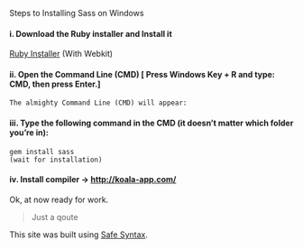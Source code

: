 Steps to Installing Sass on Windows
#### i. Download the Ruby installer and Install it
   [Ruby Installer](https://rubyinstaller.org/downloads/)  (With Webkit)

	
#### ii. Open the Command Line (CMD) [ Press Windows Key + R and type: CMD, then press Enter.]
	The almighty Command Line (CMD) will appear:
#### iii. Type the following command in the CMD (it doesn’t matter which folder you’re in):
	gem install sass
	(wait for installation)

#### iv. Install compiler -> http://koala-app.com/

Ok, at now ready for work.





> Just a qoute 

This site was built using [Safe Syntax](https://safesyntax.com/).
